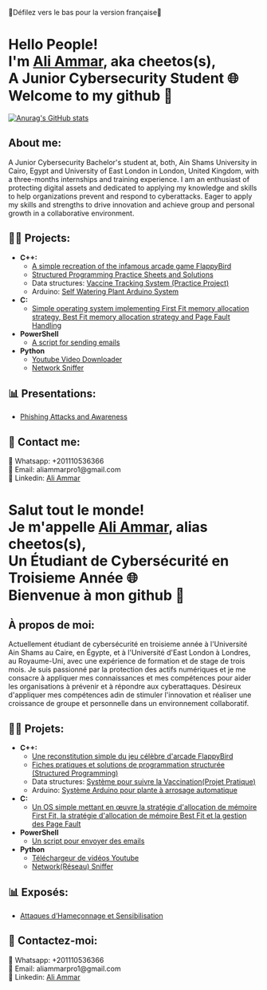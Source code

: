 🚨Défilez vers le bas pour la version française🚨

<h1> Hello People!</br>
I'm <a href="https://www.linkedin.com/in/aliaymanammar03/">Ali Ammar</a>, aka cheetos(s),</br>
A Junior Cybersecurity Student 🌐</br>
Welcome to my github 👋 </h1>

<a align="center">[![Anurag's GitHub stats](https://github-readme-stats.vercel.app/api?username=aliammar01)](https://github.com/anuraghazra/github-readme-stats)</a>

<h2> About me:</h2>
A Junior Cybersecurity Bachelor's student at, both, Ain Shams University in Cairo, Egypt and University of East London in London, United Kingdom, with a three-months internships and training experience. I am an enthusiast of protecting digital assets and dedicated to applying my knowledge and skills to help organizations prevent and respond to cyberattacks.
Eager to apply my skills and strengths to drive innovation and achieve group and personal growth in a collaborative environment.

<h2>👨‍💻 Projects:</h2>

- <b>C++:</b>
  - [A simple recreation of the infamous arcade game FlappyBird](https://github.com/AliAmmar01/FlappyBird-SFML)
  - [Structured Programming Practice Sheets and Solutions](https://github.com/AliAmmar01/Structured-Programming-Sheets)
  - Data structures: [Vaccine Tracking System (Practice Project)](https://github.com/AliAmmar01/Vaccine-Tracking-System)
  - Arduino: [Self Watering Plant Arduino System](https://github.com/AliAmmar01/Arduino-Self-Watering-Plant-System)
- <b>C:</b>
  - [Simple operating system implementing First Fit memory allocation strategy, Best Fit memory allocation strategy and Page Fault Handling](https://github.com/AliAmmar01/FOS)
- <b>PowerShell</b>
  - [A script for sending emails](https://github.com/AliAmmar01/EmailScript)
- <b>Python</b>
  - [Youtube Video Downloader](https://github.com/AliAmmar01/Yt-Vid-Downloader)
  - [Network Sniffer](https://github.com/AliAmmar01/CodeAlpha_Basic_Network_Sniffer)
 
<h2>📊 Presentations:</h2>

- [Phishing Attacks and Awareness](https://github.com/AliAmmar01/CodeAlpha_Phishing_Awareness_Training)

<h2>💬 Contact me:</h2>
📱 Whatsapp: +201110536366 </br>
📧 Email: aliammarpro1@gmail.com </br>
🔗 Linkedin: <a href="https://www.linkedin.com/in/aliaymanammar03/"> Ali Ammar </a>

<h1> Salut tout le monde! </br>
Je m'appelle <a href="https://www.linkedin.com/in/aliaymanammar03/">Ali Ammar</a>, alias cheetos(s),</br>
Un Étudiant de Cybersécurité en Troisieme Année 🌐 </br>
Bienvenue à mon github 👋 </h1>

<h2> À propos de moi: </h2>
Actuellement étudiant de cybersécurité en troisieme année à l'Université Ain Shams au Caire, en Égypte, et à l'Université d'East London à Londres, au Royaume-Uni, avec une expérience de formation et de stage de trois mois. Je suis passionné par la protection des actifs numériques et je me consacre à appliquer mes connaissances et mes compétences pour aider les organisations à prévenir et à répondre aux cyberattaques.
Désireux d'appliquer mes compétences adin de stimuler l'innovation et réaliser une croissance de groupe et personnelle dans un environnement collaboratif.

<h2>👨‍💻 Projets:</h2>

- <b>C++:</b>
  - [Une reconstitution simple du jeu célèbre d'arcade FlappyBird](https://github.com/AliAmmar01/FlappyBird-SFML)
  - [Fiches pratiques et solutions de programmation structurée (Structured Programming)](https://github.com/AliAmmar01/Structured-Programming-Sheets)
  - Data structures: [Système pour suivre la Vaccination(Projet Pratique)](https://github.com/AliAmmar01/Vaccine-Tracking-System)
  - Arduino: [Système Arduino pour plante à arrosage automatique](https://github.com/AliAmmar01/Arduino-Self-Watering-Plant-System)
- <b>C:</b>
  - [Un OS simple mettant en œuvre la stratégie d'allocation de mémoire First Fit, la stratégie d'allocation de mémoire Best Fit et la gestion des Page Fault](https://github.com/AliAmmar01/FOS)
- <b>PowerShell</b>
  - [Un script pour envoyer des emails](https://github.com/AliAmmar01/EmailScript)
- <b>Python</b>
  - [Téléchargeur de vidéos Youtube](https://github.com/AliAmmar01/Yt-Vid-Downloader)
  - [Network(Réseau) Sniffer](https://github.com/AliAmmar01/CodeAlpha_Basic_Network_Sniffer)
 
<h2>📊 Exposés:</h2>

- [Attaques d’Hameçonnage et Sensibilisation](https://github.com/AliAmmar01/CodeAlpha_Phishing_Awareness_Training)

<h2>💬 Contactez-moi:</h2>
📱 Whatsapp: +201110536366 </br>
📧 Email: aliammarpro1@gmail.com </br>
🔗 Linkedin: <a href="https://www.linkedin.com/in/aliaymanammar03/"> Ali Ammar </a>
